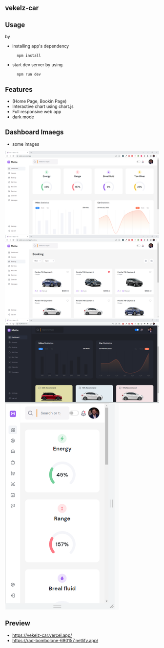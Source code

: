 ## vekelz-car

## Usage

by

- installing app's dependency
  ```shell
    npm install
  ```
- start dev server by using
  ```shell
    npm run dev
  ```

## Features

- (Home Page, Bookin Page)
- Interactive chart using chart.js
- Full responsive web app
- dark mode

## Dashboard Imaegs

- some images

![Home page](./docs/images/home.png)
![Bookin page](./docs/images/bookin.png)
![dark mode](./docs/images/dark.png)
![dark mode](./docs/images/mobile.png)

## Preview

- https://vekelz-car.vercel.app/
- https://rad-bombolone-680157.netlify.app/
